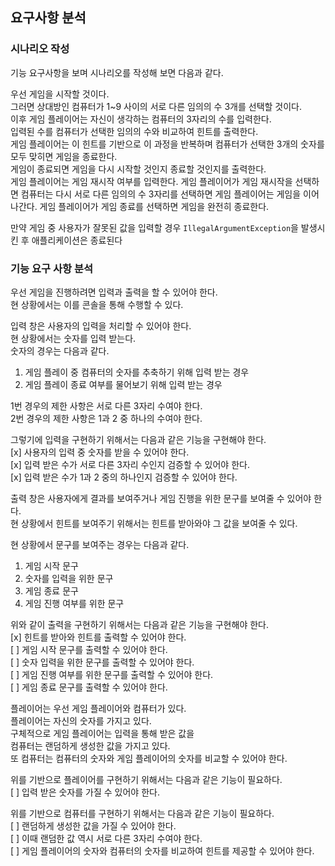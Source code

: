 ## 요구사항 분석
### 시나리오 작성
기능 요구사항을 보며 시나리오를 작성해 보면 다음과 같다.<br>

우선 게임을 시작할 것이다.<br>
그러면 상대방인 컴퓨터가 1~9 사이의 서로 다른 임의의 수 3개를 선택할 것이다.<br>
이후 게임 플레이어는 자신이 생각하는 컴퓨터의 3자리의 수를 입력한다.<br>
입력된 수를 컴퓨터가 선택한 임의의 수와 비교하여 힌트를 출력한다.<br>
게임 플레이어는 이 힌트를 기반으로 이 과정을 반복하며 컴퓨터가 선택한 3개의 숫자를 모두 맞히면 게임을 종료한다.<br>
게임이 종료되면 게임을 다시 시작할 것인지 종료할 것인지를 출력한다.<br>
게임 플레이어는 게임 재시작 여부를 입력한다.
게임 플레이어가 게임 재시작을 선택하면 컴퓨터는 다시 서로 다른 임의의 수 3자리를 선택하면 게임 플레이어는 게임을 이어나간다.
게임 플레이어가 게임 종료를 선택하면 게임을 완전히 종료한다.

만약 게임 중 사용자가 잘못된 값을 입력할 경우 `IllegalArgumentException`을 발생시킨 후 애플리케이션은 종료된다<br>

### 기능 요구 사항 분석
우선 게임을 진행하려면 입력과 출력을 할 수 있어야 한다.<br>
현 상황에서는 이를 콘솔을 통해 수행할 수 있다.<br>

입력 창은 사용자의 입력을 처리할 수 있어야 한다.<br>
현 상황에서는 숫자를 입력 받는다.<br>
숫자의 경우는 다음과 같다.
1. 게임 플레이 중 컴퓨터의 숫자를 추축하기 위해 입력 받는 경우
2. 게임 플레이 종료 여부를 물어보기 위해 입력 받는 경우

1번 경우의 제한 사항은 서로 다른 3자리 수여야 한다.<br>
2번 경우의 제한 사항은 1과 2 중 하나의 수여야 한다.<br>

그렇기에 입력을 구현하기 위해서는 다음과 같은 기능을 구현해야 한다.<br>
[x] 사용자의 입력 중 숫자를 받을 수 있어야 한다.<br>
[x] 입력 받은 수가 서로 다른 3자리 수인지 검증할 수 있어야 한다.<br>
[x] 입력 받은 수가 1과 2 중의 하나인지 검증할 수 있어야 한다.<br>

출력 창은 사용자에게 결과를 보여주거나 게임 진행을 위한 문구를 보여줄 수 있어야 한다.<br>
현 상황에서 힌트를 보여주기 위해서는 힌트를 받아와야 그 값을 보여줄 수 있다.<br>

현 상황에서 문구를 보여주는 경우는 다음과 같다.
1. 게임 시작 문구
2. 숫자를 입력을 위한 문구
3. 게임 종료 문구
4. 게임 진행 여부를 위한 문구

위와 같이 출력을 구현하기 위해서는 다음과 같은 기능을 구현해야 한다.<br>
[x] 힌트를 받아와 힌트를 출력할 수 있어야 한다.<br>
[ ] 게임 시작 문구를 출력할 수 있어야 한다.<br>
[ ] 숫자 입력을 위한 문구를 출력할 수 있어야 한다.<br>
[ ] 게임 진행 여부를 위한 문구를 출력할 수 있어야 한다.<br>
[ ] 게임 종료 문구를 출력할 수 있어야 한다.<br>

플레이어는 우선 게임 플레이어와 컴퓨터가 있다.<br>
플레이어는 자신의 숫자를 가지고 있다.<br>
구체적으로 게임 플레이어는 입력을 통해 받은 값을<br>
컴퓨터는 랜덤하게 생성한 값을 가지고 있다.<br>
또 컴퓨터는 컴퓨터의 숫자와 게임 플레이어의 숫자를 비교할 수 있어야 한다.<br>

위를 기반으로 플레이어를 구현하기 위해서는 다음과 같은 기능이 필요하다.<br>
[ ] 입력 받은 숫자를 가질 수 있어야 한다.

위를 기반으로 컴퓨터를 구현하기 위해서는 다음과 같은 기능이 필요하다.<br>
[ ] 랜덤하게 생성한 값을 가질 수 있어야 한다.<br>
[ ] 이때 랜덤한 값 역시 서로 다른 3자리 수여야 한다.<br>
[ ] 게임 플레이어의 숫자와 컴퓨터의 숫자를 비교하여 힌트를 제공할 수 있어야 한다.<br>